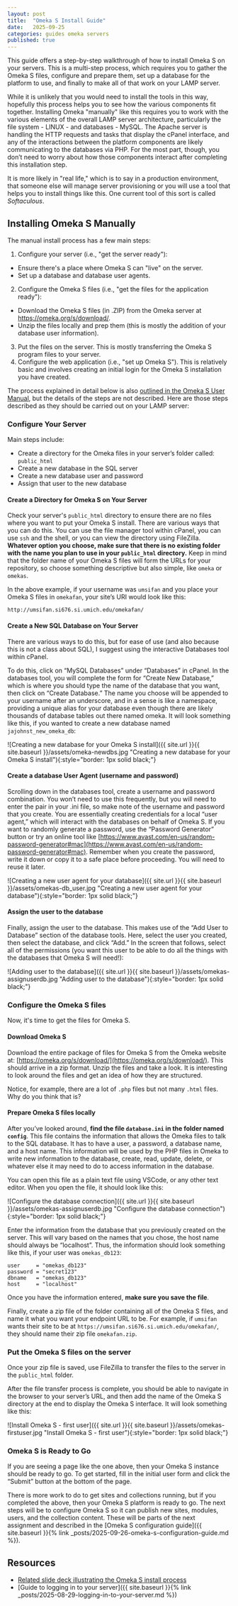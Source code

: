 ```yaml
---
layout: post
title:  "Omeka S Install Guide"
date:   2025-09-25
categories: guides omeka servers
published: true
---
```


This guide offers a step-by-step walkthrough of how to install Omeka S on your servers. This is a multi-step process, which requires you to gather the Omeka S files, configure and prepare them, set up a database for the platform to use, and finally to make all of that work on your LAMP server.

While it is unlikely that you would need to install the tools in this way, hopefully this process helps you to see how the various components fit together. Installing Omeka "manually" like this requires you to work with the various elements of the overall LAMP server architecture, particularly the file system - LINUX - and databases - MySQL. The Apache server is handling the HTTP requests and tasks that display the cPanel interface, and any of the interactions between the platform components are likely communicating to the databases via PHP.
For the most part, though, you don’t need to worry about how those components interact after completing this installation step.

It is more likely in "real life," which is to say in a production environment, that someone else will manage server provisioning or you will use a tool that helps you to install things like this. One current tool of this sort is called *Softaculous*.

## Installing Omeka S Manually

The manual install process has a few main steps:

1. Configure your server (i.e., "get the server ready"):
  - Ensure there's a place where Omeka S can "live" on the server.
  - Set up a database and database user agents.
2. Configure the Omeka S files (i.e., "get the files for the application ready"):
  - Download the Omeka S files (in .ZIP) from the Omeka server at <https://omeka.org/s/download/>.
  - Unzip the files locally and prep them (this is mostly the addition of your database user information).
3. Put the files on the server. This is mostly transferring the Omeka S program files to your server.
4. Configure the web application (i.e., "set up Omeka S"). This is relatively basic and involves creating an initial login for the Omeka S installation you have created.

The process explained in detail below is also [outlined in the Omeka S User Manual](https://omeka.org/s/docs/user-manual/install/), but the details of the steps are not described. Here are those steps described as they should be carried out on your LAMP server:

### Configure Your Server

Main steps include:

* Create a directory for the Omeka files in your server’s folder called: `public_html`
* Create a new database in the SQL server
* Create a new database user and password
* Assign that user to the new database

#### Create a Directory for Omeka S on Your Server

Check your server's `public_html` directory to ensure there are no files where you want to put your Omeka S install. There are various ways that you can do this. You can use the file manager tool within cPanel, you can use `ssh` and the shell, or you can view the directory using FileZilla. **Whatever option you choose, make sure that there is no existing folder with the name you plan to use in your `public_html` directory.** Keep in mind that the folder name of your Omeka S files will form the URLs for your repository, so choose something descriptive but also simple, like `omeka` or `omekas`.

In the above example, if your username was `umsifan` and you place your Omeka S files in `omekafan`, your site’s URI would look like this:

```
http://umsifan.si676.si.umich.edu/omekafan/
```

#### Create a New SQL Database on Your Server

There are various ways to do this, but for ease of use (and also because this is not a class about SQL), I suggest using the interactive Databases tool within cPanel.

To do this, click on “MySQL Databases” under “Databases” in cPanel. In the databases tool, you will complete the form for “Create New Database,” which is where you should type the name of the database that you want, then click on “Create Database.” The name you choose will be appended to your username after an underscore, and in a sense is like a namespace, providing a unique alias for your database even though there are likely thousands of database tables out there named omeka. It will look something like this, if you wanted to create a new database named `jajohnst_new_omeka_db`:

![Creating a new database for your Omeka S install]({{ site.url }}{{ site.baseurl }}/assets/omeka-newdbs.jpg "Creating a new database for your Omeka S install"){:style="border: 1px solid black;"}

#### Create a database User Agent (username and password)

Scrolling down in the databases tool, create a username and password combination. You won’t need to use this frequently, but you will need to enter the pair in your .ini file, so make note of the username and password that you create. You are essentially creating credentials for a local “user agent,” which will interact with the databases on behalf of Omeka S. If you want to randomly generate a password, use the “Password Generator” button or try an online tool like [https://www.avast.com/en-us/random-password-generator#mac](https://www.avast.com/en-us/random-password-generator#mac). Remember when you create the password, write it down or copy it to a safe place before proceeding. You will need to reuse it later.

![Creating a new user agent for your database]({{ site.url }}{{ site.baseurl }}/assets/omekas-db_user.jpg "Creating a new user agent for your database"){:style="border: 1px solid black;"}

#### Assign the user to the database

Finally, assign the user to the database. This makes use of the “Add User to Database” section of the database tools. Here, select the user you created, then select the database, and click “Add.” In the screen that follows, select all of the permissions (you want this user to be able to do all the things with the databases that Omeka S will need!):

![Adding user to the database]({{ site.url }}{{ site.baseurl }}/assets/omekas-assignuserdb.jpg "Adding user to the database"){:style="border: 1px solid black;"}

### Configure the Omeka S files

Now, it's time to get the files for Omeka S.

#### Download Omeka S

Download the entire package of files for Omeka S from the Omeka website at: [https://omeka.org/s/download/](https://omeka.org/s/download/). This should arrive in a zip format. Unzip the files and take a look. It is interesting to look around the files and get an idea of how they are structured.

Notice, for example, there are a lot of `.php` files but not many `.html` files. Why do you think that is?

#### Prepare Omeka S files locally

After you’ve looked around, **find the file `database.ini` in the folder named `config`**. This file contains the information that allows the Omeka files to talk to the SQL database. It has to have a user, a password, a database name, and a host name. This information will be used by the PHP files in Omeka to write new information to the database, create, read, update, delete, or whatever else it may need to do to access information in the database.

You can open this file as a plain text file using VSCode, or any other text editor. When you open the file, it should look like this:

![Configure the database connection]({{ site.url }}{{ site.baseurl }}/assets/omekas-assignuserdb.jpg "Configure the database connection"){:style="border: 1px solid black;"}

Enter the information from the database that you previously created on the server. This will vary based on the names that you chose, the host name should always be “localhost”. Thus, the information should look something like this, if your user was `omekas_db123`:

```
user     = "omekas_db123"
password = "secret123"
dbname   = "omekas_db123"
host     = "localhost"
```

Once you have the information entered, **make sure you save the file**.

Finally, create a zip file of the folder containing all of the Omeka S files, and name it what you want your endpoint URL to be. For example, if `umsifan` wants their site to be at `https://umsifan.si676.si.umich.edu/omekafan/`, they should name their zip file
`omekafan.zip`.

### Put the Omeka S files on the server

Once your zip file is saved, use FileZilla to transfer the files to the server in the `public_html` folder.

After the file transfer process is complete, you should be able to navigate in the browser to your server’s URL, and then add the name of the Omeka S directory at the end to display the Omeka S interface. It will look something like this:

![Install Omeka S - first user]({{ site.url }}{{ site.baseurl }}/assets/omekas-firstuser.jpg "Install Omeka S - first user"){:style="border: 1px solid black;"}

### Omeka S is Ready to Go

If you are seeing a page like the one above, then your Omeka S instance should be ready to go. To get started, fill in the initial user form and click the “Submit” button at the bottom of the page.

There is more work to do to get sites and collections running, but if you completed the above, then your Omeka S platform is ready to go. The next steps will be to configure Omeka S so it can publish new sites, modules, users, and the collection content. These will be parts of the next assignment and described in the [Omeka S configuration guide]({{ site.baseurl }}{% link _posts/2025-09-26-omeka-s-configuration-guide.md %}).

## Resources

* [Related slide deck illustrating the Omeka S install process][related-slide-deck]
* [Guide to logging in to your server]({{ site.baseurl }}{% link _posts/2025-08-29-logging-in-to-your-server.md %})

[related-slide-deck]: https://docs.google.com/presentation/d/1krzUOhkDnHrA0Z_SOdWqmS70SbLF0pD4_7p4VQkvnkQ/edit?usp=sharing
